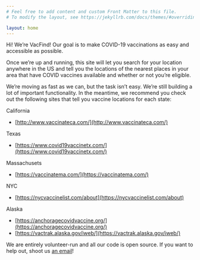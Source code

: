 ```yaml
---
# Feel free to add content and custom Front Matter to this file.
# To modify the layout, see https://jekyllrb.com/docs/themes/#overriding-theme-defaults

layout: home
---
```


Hi! We’re VacFind! Our goal is to make COVID-19 vaccinations as easy and accessible as possible.

Once we’re up and running, this site will let you search for your location anywhere in the US and tell you the locations of the nearest places in your area that have COVID vaccines available and whether or not you’re eligible.

We’re moving as fast as we can, but the task isn’t easy. We’re still building a lot of important functionality. In the meantime, we recommend you check out the following sites that tell you vaccine locations for each state:

California
 + [http://www.vaccinateca.com/](http://www.vaccinateca.com/)

Texas
 + [https://www.covid19vaccinetx.com/](https://www.covid19vaccinetx.com/)

Massachusets
 + [https://vaccinatema.com/](https://vaccinatema.com/)

NYC
 + [https://nycvaccinelist.com/about](https://nycvaccinelist.com/about)

Alaska
 + [https://anchoragecovidvaccine.org/](https://anchoragecovidvaccine.org/)
 + [https://vactrak.alaska.gov/iweb/](https://vactrak.alaska.gov/iweb/)

We are entirely volunteer-run and all our code is open source. If you want to help out, shoot us [an email][1]!

[1]: mailto:contact@vacfind.org
